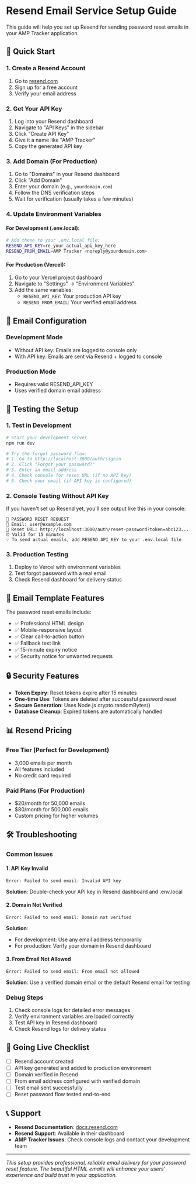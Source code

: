 # Resend Email Service Setup Guide

This guide will help you set up Resend for sending password reset emails in your AMP Tracker application.

## 🚀 Quick Start

### 1. Create a Resend Account
1. Go to [resend.com](https://resend.com)
2. Sign up for a free account
3. Verify your email address

### 2. Get Your API Key
1. Log into your Resend dashboard
2. Navigate to "API Keys" in the sidebar
3. Click "Create API Key"
4. Give it a name like "AMP Tracker"
5. Copy the generated API key

### 3. Add Domain (For Production)
1. Go to "Domains" in your Resend dashboard
2. Click "Add Domain"
3. Enter your domain (e.g., `yourdomain.com`)
4. Follow the DNS verification steps
5. Wait for verification (usually takes a few minutes)

### 4. Update Environment Variables

#### For Development (.env.local):
```bash
# Add these to your .env.local file:
RESEND_API_KEY=re_your_actual_api_key_here
RESEND_FROM_EMAIL=AMP Tracker <noreply@yourdomain.com>
```

#### For Production (Vercel):
1. Go to your Vercel project dashboard
2. Navigate to "Settings" → "Environment Variables"
3. Add the same variables:
   - `RESEND_API_KEY`: Your production API key
   - `RESEND_FROM_EMAIL`: Your verified email address

## 📧 Email Configuration

### Development Mode
- Without API key: Emails are logged to console only
- With API key: Emails are sent via Resend + logged to console

### Production Mode
- Requires valid RESEND_API_KEY
- Uses verified domain email address

## 🔧 Testing the Setup

### 1. Test in Development
```bash
# Start your development server
npm run dev

# Try the forgot password flow:
# 1. Go to http://localhost:3000/auth/signin
# 2. Click "Forgot your password?"
# 3. Enter an email address
# 4. Check console for reset URL (if no API key)
# 5. Check your email (if API key is configured)
```

### 2. Console Testing Without API Key
If you haven't set up Resend yet, you'll see output like this in your console:
```
🔐 PASSWORD RESET REQUEST
📧 Email: user@example.com
🔗 Reset URL: http://localhost:3000/auth/reset-password?token=abc123...
⏰ Valid for 15 minutes
💡 To send actual emails, add RESEND_API_KEY to your .env.local file
```

### 3. Production Testing
1. Deploy to Vercel with environment variables
2. Test forgot password with a real email
3. Check Resend dashboard for delivery status

## 🎨 Email Template Features

The password reset emails include:
- ✅ Professional HTML design
- ✅ Mobile-responsive layout
- ✅ Clear call-to-action button
- ✅ Fallback text link
- ✅ 15-minute expiry notice
- ✅ Security notice for unwanted requests

## 🔒 Security Features

- **Token Expiry**: Reset tokens expire after 15 minutes
- **One-time Use**: Tokens are deleted after successful password reset
- **Secure Generation**: Uses Node.js crypto.randomBytes()
- **Database Cleanup**: Expired tokens are automatically handled

## 📊 Resend Pricing

### Free Tier (Perfect for Development)
- 3,000 emails per month
- All features included
- No credit card required

### Paid Plans (For Production)
- $20/month for 50,000 emails
- $80/month for 500,000 emails
- Custom pricing for higher volumes

## 🛠️ Troubleshooting

### Common Issues

#### 1. API Key Invalid
```
Error: Failed to send email: Invalid API key
```
**Solution**: Double-check your API key in Resend dashboard and .env.local

#### 2. Domain Not Verified
```
Error: Failed to send email: Domain not verified
```
**Solution**: 
- For development: Use any email address temporarily
- For production: Verify your domain in Resend dashboard

#### 3. From Email Not Allowed
```
Error: Failed to send email: From email not allowed
```
**Solution**: Use a verified domain email or the default Resend email for testing

### Debug Steps
1. Check console logs for detailed error messages
2. Verify environment variables are loaded correctly
3. Test API key in Resend dashboard
4. Check Resend logs for delivery status

## 🚀 Going Live Checklist

- [ ] Resend account created
- [ ] API key generated and added to production environment
- [ ] Domain verified in Resend
- [ ] From email address configured with verified domain
- [ ] Test email sent successfully
- [ ] Reset password flow tested end-to-end

## 📞 Support

- **Resend Documentation**: [docs.resend.com](https://docs.resend.com)
- **Resend Support**: Available in their dashboard
- **AMP Tracker Issues**: Check console logs and contact your development team

---

*This setup provides professional, reliable email delivery for your password reset feature. The beautiful HTML emails will enhance your users' experience and build trust in your application.*
